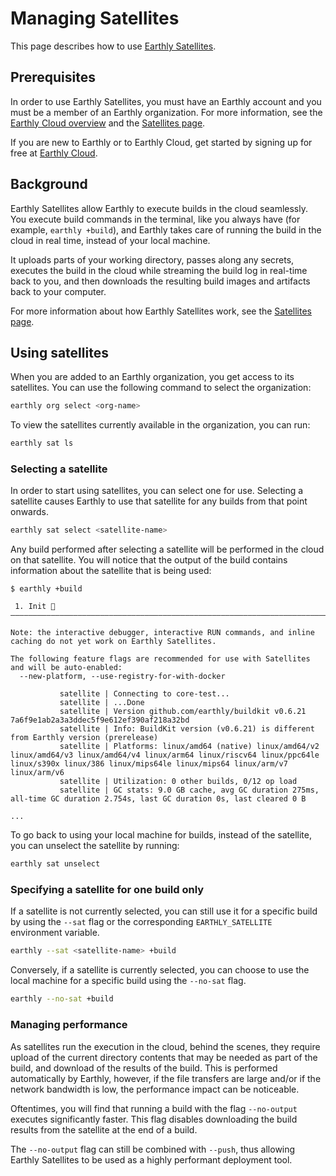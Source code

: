 # Managing Satellites

This page describes how to use [Earthly Satellites](../satellites.md).

## Prerequisites

In order to use Earthly Satellites, you must have an Earthly account and you must be a member of an Earthly organization. For more information, see the [Earthly Cloud overview](../overview.md) and the [Satellites page](../satellites.md).

If you are new to Earthly or to Earthly Cloud, get started by signing up for free at [Earthly Cloud](https://cloud.earthly.dev/login).

## Background

Earthly Satellites allow Earthly to execute builds in the cloud seamlessly. You execute build commands in the terminal, like you always have (for example, `earthly +build`), and Earthly takes care of running the build in the cloud in real time, instead of your local machine.

It uploads parts of your working directory, passes along any secrets, executes the build in the cloud while streaming the build log in real-time back to you, and then downloads the resulting build images and artifacts back to your computer.

For more information about how Earthly Satellites work, see the [Satellites page](../satellites.md).

## Using satellites

When you are added to an Earthly organization, you get access to its satellites. You can use the following command to select the organization:

```bash
earthly org select <org-name>
```

To view the satellites currently available in the organization, you can run:

```bash
earthly sat ls
```

### Selecting a satellite

In order to start using satellites, you can select one for use. Selecting a satellite causes Earthly to use that satellite for any builds from that point onwards.

```bash
earthly sat select <satellite-name>
```

Any build performed after selecting a satellite will be performed in the cloud on that satellite. You will notice that the output of the build contains information about the satellite that is being used:

```
$ earthly +build

 1. Init 🚀
————————————————————————————————————————————————————————————————————————————————

Note: the interactive debugger, interactive RUN commands, and inline caching do not yet work on Earthly Satellites.

The following feature flags are recommended for use with Satellites and will be auto-enabled:
  --new-platform, --use-registry-for-with-docker

           satellite | Connecting to core-test...
           satellite | ...Done
           satellite | Version github.com/earthly/buildkit v0.6.21 7a6f9e1ab2a3a3ddec5f9e612ef390af218a32bd
           satellite | Info: BuildKit version (v0.6.21) is different from Earthly version (prerelease)
           satellite | Platforms: linux/amd64 (native) linux/amd64/v2 linux/amd64/v3 linux/amd64/v4 linux/arm64 linux/riscv64 linux/ppc64le linux/s390x linux/386 linux/mips64le linux/mips64 linux/arm/v7 linux/arm/v6
           satellite | Utilization: 0 other builds, 0/12 op load
           satellite | GC stats: 9.0 GB cache, avg GC duration 275ms, all-time GC duration 2.754s, last GC duration 0s, last cleared 0 B

...
```

To go back to using your local machine for builds, instead of the satellite, you can unselect the satellite by running:

```bash
earthly sat unselect
```

### Specifying a satellite for one build only

If a satellite is not currently selected, you can still use it for a specific build by using the `--sat` flag or the corresponding `EARTHLY_SATELLITE` environment variable.

```bash
earthly --sat <satellite-name> +build
```

Conversely, if a satellite is currently selected, you can choose to use the local machine for a specific build using the `--no-sat` flag.

```bash
earthly --no-sat +build
```

### Managing performance

As satellites run the execution in the cloud, behind the scenes, they require upload of the current directory contents that may be needed as part of the build, and download of the results of the build. This is performed automatically by Earthly, however, if the file transfers are large and/or if the network bandwidth is low, the performance impact can be noticeable.

Oftentimes, you will find that running a build with the flag `--no-output` executes significantly faster. This flag disables downloading the build results from the satellite at the end of a build.

The `--no-output` flag can still be combined with `--push`, thus allowing Earthly Satellites to be used as a highly performant deployment tool.
